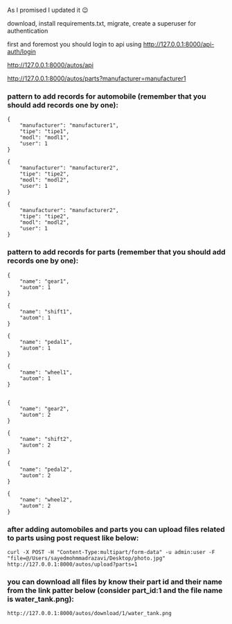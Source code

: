 As I promised I updated it :wink:

download, install requirements.txt, migrate, create a superuser for authentication

first and foremost you should login to api using http://127.0.0.1:8000/api-auth/login

http://127.0.0.1:8000/autos/api

http://127.0.0.1:8000/autos/parts?manufacturer=manufacturer1

### pattern to add records for automobile (remember that you should add records one by one):
```
{
    "manufacturer": "manufacturer1",
    "tipe": "tipe1",
    "modl": "modl1",
    "user": 1
}

{
    "manufacturer": "manufacturer2",
    "tipe": "tipe2",
    "modl": "modl2",
    "user": 1
}

{
    "manufacturer": "manufacturer2",
    "tipe": "tipe2",
    "modl": "modl2",
    "user": 1
}
```
### pattern to add records for parts (remember that you should add records one by one):
```
{
    "name": "gear1",
    "autom": 1
}

{
    "name": "shift1",
    "autom": 1
}

{
    "name": "pedal1",
    "autom": 1
}

{
    "name": "wheel1",
    "autom": 1
}


{
    "name": "gear2",
    "autom": 2
}

{
    "name": "shift2",
    "autom": 2
}

{
    "name": "pedal2",
    "autom": 2
}

{
    "name": "wheel2",
    "autom": 2
}
```
### after adding automobiles and parts you can upload files related to parts using post request like below:
```
curl -X POST -H "Content-Type:multipart/form-data" -u admin:user -F "file=@/Users/sayedmohmmadrazavi/Desktop/photo.jpg" http://127.0.0.1:8000/autos/upload?parts=1
```
### you can download all files by know their part id and their name from the link patter below (consider part_id:1 and the file name is water_tank.png):
```
http://127.0.0.1:8000/autos/download/1/water_tank.png
```
